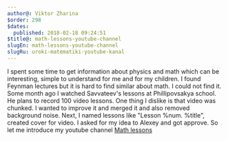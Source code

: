 ```yaml
---
author@: Viktor Zharina
$order: 298
$dates:
  published: 2018-02-18 09:24:51
$title@: math-lessons-youtube-channel
slugEn: math-lessons-youtube-channel
slugRu: uroki-matematiki-youtube-kanal
---
```

I spent some time to get information about physics and math which can be interesting, simple to understand for me and for my children. I found Feynman lectures 
but it is hard to find similar about math. I could not find it. Some month ago I watched Savvateev's lessons at Phillipovsakya school. He plans to record 100 video lessons. 
One thing I dislike is that video was chunked. I wanted to improve it and merged it and also removed background noise. Next, I named lessons like "Lesson %num. %title", created
cover for video. I asked for my idea to Alexey and got approve. So let me introduce my youtube channel [Math lessons](https://www.youtube.com/channel/UCejeO1MwyaE8VGK39eYkKOg)

